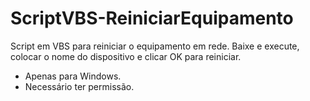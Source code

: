 # ScriptVBS-ReiniciarEquipamento
Script em VBS para reiniciar o equipamento em rede.
Baixe e execute, colocar o nome do dispositivo e clicar OK para reiniciar.
- Apenas para Windows.
- Necessário ter permissão.
